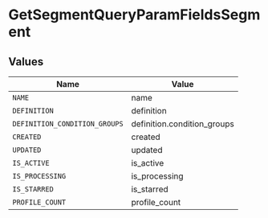 # GetSegmentQueryParamFieldsSegment


## Values

| Name                          | Value                         |
| ----------------------------- | ----------------------------- |
| `NAME`                        | name                          |
| `DEFINITION`                  | definition                    |
| `DEFINITION_CONDITION_GROUPS` | definition.condition_groups   |
| `CREATED`                     | created                       |
| `UPDATED`                     | updated                       |
| `IS_ACTIVE`                   | is_active                     |
| `IS_PROCESSING`               | is_processing                 |
| `IS_STARRED`                  | is_starred                    |
| `PROFILE_COUNT`               | profile_count                 |
